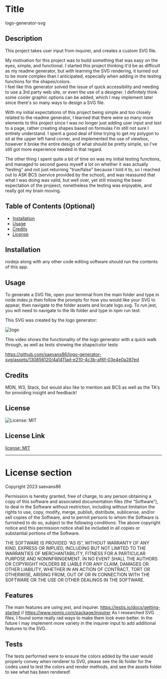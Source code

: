 
# Title 
logo-generator-svg




## Description 
This project takes user input from inquirer, and creates a custom SVG file. 

My motivation for this project was to build something that was easy on the eyes, simple, and functional. I started this project thinking it'd be as difficult as my readme generator, but with learning the SVG rendering, it turned out to be more complex than I anticipated, especially when adding in the testing functions for the shapes/colors.  
I feel like this generator solved the issue of quick accessibility and needing to use a 3rd party web site, or even the use of a designer.  I definitely think some cooler graphic options can be added, which I may implement later since there's so many ways to design a SVG file.  

With my initial expectations of this project being simple and too closely related to the readme generator, I learned that there were so many more elements to this project since I was no longer just adding user input and text to a page, rather creating shapes based on formulas I'm still not sure I entirely understand. I spent a good deal of time trying to get my polygon to sit at the upper left hand corner, and implemented the use of viewbox, however it broke the entire design of what should be pretty simple, so I've still got more experience needed in that regard. 

The other thing I spent quite a bit of time on was my initial testing functions, and managed to second guess myself a lot on whether it was actually "testing" and not just returning "true/false" because I told it to, so I reached out to ASK BCS (service provided by the school), and was reassured that what I was doing was valid, but well over, yet still missing the base expectation of the projeect, nonetheless the testing was enjoyable, and really got my brain moving.



## Table of Contents (Optional)


- [Installation](#installation)
- [Usage](#usage)
- [Credits](#credits)
- [License](#license)


## Installation 
nodejs along with any other code editing software should run the contents of this app. 



## Usage 
To generate a SVG file, open your terminal from the main folder and type in node index.js then follow the prompts for how you would like your SVG to appear, then navigate to the folder assets and locate logo.svg. To run jest, you will need to navigate to the lib folder and type in npm run test.

This SVG was created by the logo generator: 

![logo](https://github.com/saevans86/logo-generator-svg/assets/130856120/c01ed112-5392-456a-a74f-11b7695c2a36)

This video shows the functionality of the logo generator with a quick walk through, as well as tests showing the shape/color tests 


https://github.com/saevans86/logo-generator-svg/assets/130856120/4a1411ad-e210-4c3b-af6f-03e4e0a287ed



    

## Credits 
MDN, W3, Stack, but would also like to mention ask BCS as well as the TA's for providing insight and feedback!



## License 
![License: MIT](https://img.shields.io/badge/License-MIT-yellow.svg)

## License Link 
[license: MIT](https://opensource.org/licenses/MIT)


---
# License section 

  Copyright 2023 saevans86
  
  Permission is hereby granted, free of charge, to any person obtaining a 
  copy of this software and associated documentation files (the “Software”),
  to deal in the Software without restriction, including without limitation the rights
  to use, copy, modify, merge, publish, distribute, sublicense, and/or sell copies 
  of the Software, and to permit persons to whom the Software is furnished to do so, 
  subject to the following conditions:
  The above copyright notice and this permission notice shall be included in all copies 
  or substantial portions of the Software.
      
  THE SOFTWARE IS PROVIDED “AS IS”, WITHOUT WARRANTY OF ANY KIND, EXPRESS OR IMPLIED, 
  INCLUDING BUT NOT LIMITED TO THE WARRANTIES OF MERCHANTABILITY, FITNESS FOR A PARTICULAR PURPOSE AND NONINFRINGEMENT. 
  IN NO EVENT SHALL THE AUTHORS OR COPYRIGHT HOLDERS BE LIABLE FOR ANY CLAIM, DAMAGES OR OTHER LIABILITY, WHETHER IN AN ACTION OF CONTRACT, 
  TORT OR OTHERWISE, ARISING FROM, OUT OF OR IN CONNECTION WITH THE SOFTWARE OR THE USE OR OTHER DEALINGS IN THE SOFTWARE.
      






## Features 
The main features are using jest, and inquirer. https://jestjs.io/docs/getting-started // https://www.npmjs.com/package/inquirer 
As I researched SVG files, I found some really rad ways to make them look even better. In the future I may implement more variety in the inquirer input to add 
additional features to the SVG.







## Tests 
The tests performed were to ensure the colors added by the user would properly convey when renderer to SVG, please see the lib folder for the codes used to test the colors and render methods, and see the assets folder to see what has been rendered!



